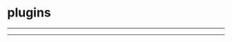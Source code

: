# plugins

>> <!--disqus universal code-->  
<script id="dsq-count-scr" src="//x-ray.disqus.com/count.js"   async></script>  
<!--disqus universal code-->    

***
***  

>><!--
这是针对此媒体资源的 Universal Analytics 跟踪代码。
要充分发挥 Universal Analytics 为此媒体资源带来的优势，请将此代码复制并粘贴到您要跟踪的每个网页中。
-->
<script>
  (function(i,s,o,g,r,a,m){i['GoogleAnalyticsObject']=r;i[r]=i[r]||function(){
  (i[r].q=i[r].q||[]).push(arguments)},i[r].l=1*new Date();a=s.createElement(o),
  m=s.getElementsByTagName(o)[0];a.async=1;a.src=g;m.parentNode.insertBefore(a,m)
  })(window,document,'script','//www.google-analytics.com/analytics.js','ga');
  ga('create', 'UA-68009907-1', 'auto');
  ga('send', 'pageview');
</script>  

***
***  
